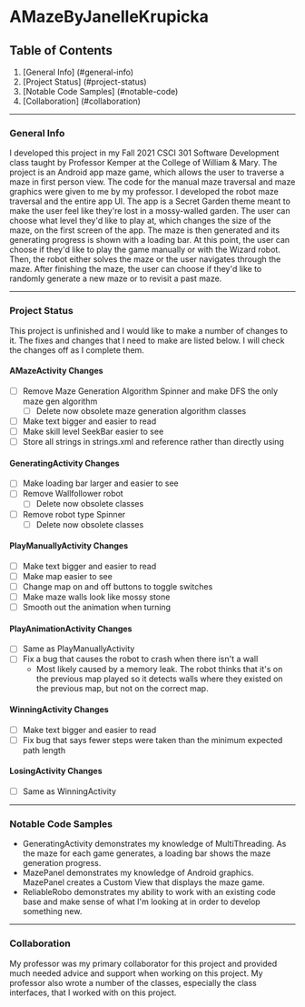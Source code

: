 # AMazeByJanelleKrupicka
## Table of Contents
1. [General Info] (#general-info)
2. [Project Status] (#project-status)
4. [Notable Code Samples] (#notable-code)
5. [Collaboration] (#collaboration)
***
### General Info
I developed this project in my Fall 2021 CSCI 301 Software Development class taught by Professor Kemper at the College of William & Mary. 
The project is an Android app maze game, which allows the user to traverse a maze in first person view. The code for the manual maze traversal 
and maze graphics were given to me by my professor. I developed the robot maze traversal and the entire app UI. The app is a Secret Garden theme meant 
to make the user feel like they're lost in a mossy-walled garden. The user can choose what level they'd like to play at, which changes the size of the maze,
on the first screen of the app. The maze is then generated and its generating progress is shown with a loading bar. At this point, the user can choose if
they'd like to play the game manually or with the Wizard robot. Then, the robot either solves the maze or the user navigates through the maze.
After finishing the maze, the user can choose if they'd like to randomly generate a new maze or to revisit a past maze.
***
### Project Status
This project is unfinished and I would like to make a number of changes to it. The fixes and changes that I need to make are listed below. 
I will check the changes off as I complete them.
#### AMazeActivity Changes
- [ ] Remove Maze Generation Algorithm Spinner and make DFS the only maze gen algorithm
  - [ ] Delete now obsolete maze generation algorithm classes
- [ ] Make text bigger and easier to read
- [ ] Make skill level SeekBar easier to see
- [ ] Store all strings in strings.xml and reference rather than directly using
#### GeneratingActivity Changes
- [ ] Make loading bar larger and easier to see
- [ ] Remove Wallfollower robot
  - [ ]  Delete now obsolete classes
- [ ] Remove robot type Spinner
  - [ ]  Delete now obsolete classes
#### PlayManuallyActivity Changes
- [ ] Make text bigger and easier to read
- [ ] Make map easier to see
- [ ] Change map on and off buttons to toggle switches
- [ ] Make maze walls look like mossy stone
- [ ] Smooth out the animation when turning
#### PlayAnimationActivity Changes
- [ ] Same as PlayManuallyActivity
- [ ] Fix a bug that causes the robot to crash when there isn't a wall
  - Most likely caused by a memory leak. The robot thinks that it's on the previous map played so it detects walls where they existed on the previous map, 
  but not on the correct map.
#### WinningActivity Changes
- [ ] Make text bigger and easier to read
- [ ] Fix bug that says fewer steps were taken than the minimum expected path length
#### LosingActivity Changes
- [ ] Same as WinningActivity
***
### Notable Code Samples
- GeneratingActivity demonstrates my knowledge of MultiThreading. As the maze for each game generates, a loading bar shows the maze generation progress.
- MazePanel demonstrates my knowledge of Android graphics. MazePanel creates a Custom View that displays the maze game.
- ReliableRobo demonstrates my ability to work with an existing code base and make sense of what I'm looking at in order to develop something new.
***
### Collaboration
My professor was my primary collaborator for this project and provided much needed advice and support when working on this project. 
My professor also wrote a number of the classes, especially the class interfaces, that I worked with on this project.

